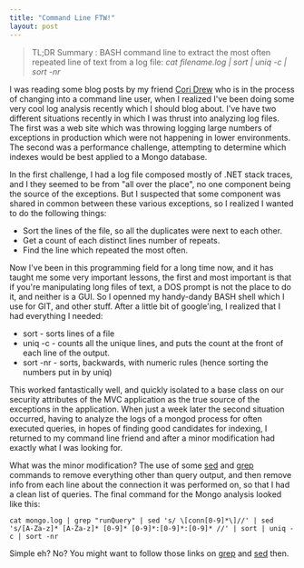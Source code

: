 ```yaml
---
title: "Command Line FTW!"
layout: post
---
```


> TL;DR Summary : BASH command line to extract the most often repeated line of text from a log file: *cat filename.log \| sort \| uniq -c \| sort -nr*	

I was reading some blog posts by my friend [Cori Drew][cd] who is in the process of changing into a command line user, when I realized I've been doing some very cool log analysis recently which I should blog about.  I've have two different situations recently in which I was thrust into analyzing log files.  The first was a web site which was throwing logging large numbers of exceptions in production which were not happening in lower environments.  The second was a performance challenge, attempting to determine which indexes would be best applied to a Mongo database.

In the first challenge, I had a log file composed mostly of .NET stack traces, and I they seemed to be from "all over the place", no one component being the source of the exceptions.  But I suspected that some component was shared in common between these various exceptions, so I realized I wanted to do the following things:

* Sort the lines of the file, so all the duplicates were next to each other.
* Get a count of each distinct lines number of repeats.
* Find the line which repeated the most often.

Now I've been in this programming field for a long time now, and it has taught me some very important lessons, the first and most important is that if you're manipulating long files of text, a DOS prompt is not the place to do it, and neither is a GUI.  So I openned my handy-dandy BASH shell which I use for GIT, and other stuff.  After a little bit of google'ing, I realized that I had everything I needed:

* sort - sorts lines of a file
* uniq -c - counts all the unique lines, and puts the count at the front of each line of the output.
* sort -nr - sorts, backwards, with numeric rules (hence sorting the numbers put in by uniq)

This worked fantastically well, and quickly isolated to a base class on our security attributes of the MVC application as the true source of the exceptions in the application.  When just a week later the second situation occurred, having to analyze the logs of a mongod process for often executed queries, in hopes of finding good candidates for indexing, I returned to my command line friend and after a minor modification had exactly what I was looking for.

What was the minor modification?  The use of some [sed] and [grep] commands to remove everything other than query output, and then remove info from each line about the connection it was performed on, so that  I had a clean list of queries.  The final command for the Mongo analysis looked like this:

	cat mongo.log | grep "runQuery" | sed 's/ \[conn[0-9]*\]//' | sed 's/[A-Za-z]* [A-Za-z]* [0-9]* [0-9]*:[0-9]*:[0-9]* //' | sort | uniq -c | sort -nr

Simple eh?  No?  You might want to follow those links on [grep] and [sed] then.

[cd]: http://truncatedcodr.wordpress.com/
[grep]: http://cheat.errtheblog.com/s/grep
[sed]: http://cheat.errtheblog.com/s/sed/